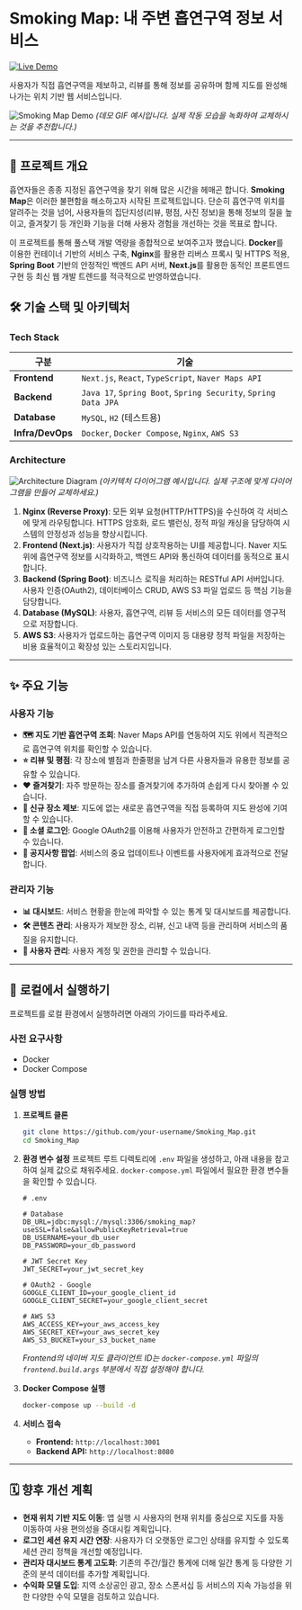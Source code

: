 # Smoking Map: 내 주변 흡연구역 정보 서비스

[![Live Demo](https://img.shields.io/badge/Live_Demo-Visit_Now-blue?style=for-the-badge&logo=vercel)](https://smokingmap.duckdns.org/)

사용자가 직접 흡연구역을 제보하고, 리뷰를 통해 정보를 공유하며 함께 지도를 완성해나가는 위치 기반 웹 서비스입니다.

![Smoking Map Demo](./smoking_map_frontend/public/smoking_map_demo.gif)
*(데모 GIF 예시입니다. 실제 작동 모습을 녹화하여 교체하시는 것을 추천합니다.)*

---

## 🧐 프로젝트 개요

흡연자들은 종종 지정된 흡연구역을 찾기 위해 많은 시간을 헤매곤 합니다. **Smoking Map**은 이러한 불편함을 해소하고자 시작된 프로젝트입니다. 단순히 흡연구역 위치를 알려주는 것을 넘어, 사용자들의 집단지성(리뷰, 평점, 사진 정보)을 통해 정보의 질을 높이고, 즐겨찾기 등 개인화 기능을 더해 사용자 경험을 개선하는 것을 목표로 합니다.

이 프로젝트를 통해 풀스택 개발 역량을 종합적으로 보여주고자 했습니다. **Docker**를 이용한 컨테이너 기반의 서비스 구축, **Nginx**를 활용한 리버스 프록시 및 HTTPS 적용, **Spring Boot** 기반의 안정적인 백엔드 API 서버, **Next.js**를 활용한 동적인 프론트엔드 구현 등 최신 웹 개발 트렌드를 적극적으로 반영하였습니다.

## 🛠️ 기술 스택 및 아키텍처

### Tech Stack

| 구분 | 기술 |
| --- | --- |
| **Frontend** | `Next.js`, `React`, `TypeScript`, `Naver Maps API` |
| **Backend** | `Java 17`, `Spring Boot`, `Spring Security`, `Spring Data JPA` |
| **Database** | `MySQL`, `H2` (테스트용) |
| **Infra/DevOps** | `Docker`, `Docker Compose`, `Nginx`, `AWS S3` |

### Architecture

![Architecture Diagram](./smoking_map_frontend/public/architecture.png)
*(아키텍처 다이어그램 예시입니다. 실제 구조에 맞게 다이어그램을 만들어 교체하세요.)*

1.  **Nginx (Reverse Proxy)**: 모든 외부 요청(HTTP/HTTPS)을 수신하여 각 서비스에 맞게 라우팅합니다. HTTPS 암호화, 로드 밸런싱, 정적 파일 캐싱을 담당하여 시스템의 안정성과 성능을 향상시킵니다.
2.  **Frontend (Next.js)**: 사용자가 직접 상호작용하는 UI를 제공합니다. Naver 지도 위에 흡연구역 정보를 시각화하고, 백엔드 API와 통신하여 데이터를 동적으로 표시합니다.
3.  **Backend (Spring Boot)**: 비즈니스 로직을 처리하는 RESTful API 서버입니다. 사용자 인증(OAuth2), 데이터베이스 CRUD, AWS S3 파일 업로드 등 핵심 기능을 담당합니다.
4.  **Database (MySQL)**: 사용자, 흡연구역, 리뷰 등 서비스의 모든 데이터를 영구적으로 저장합니다.
5.  **AWS S3**: 사용자가 업로드하는 흡연구역 이미지 등 대용량 정적 파일을 저장하는 비용 효율적이고 확장성 있는 스토리지입니다.

---

## ✨ 주요 기능

### 사용자 기능
- **🗺️ 지도 기반 흡연구역 조회**: Naver Maps API를 연동하여 지도 위에서 직관적으로 흡연구역 위치를 확인할 수 있습니다.
- **⭐ 리뷰 및 평점**: 각 장소에 별점과 한줄평을 남겨 다른 사용자들과 유용한 정보를 공유할 수 있습니다.
- **❤️ 즐겨찾기**: 자주 방문하는 장소를 즐겨찾기에 추가하여 손쉽게 다시 찾아볼 수 있습니다.
- **📍 신규 장소 제보**: 지도에 없는 새로운 흡연구역을 직접 등록하여 지도 완성에 기여할 수 있습니다.
- **🔐 소셜 로그인**: Google OAuth2를 이용해 사용자가 안전하고 간편하게 로그인할 수 있습니다.
- **📢 공지사항 팝업**: 서비스의 중요 업데이트나 이벤트를 사용자에게 효과적으로 전달합니다.

### 관리자 기능
- **📊 대시보드**: 서비스 현황을 한눈에 파악할 수 있는 통계 및 대시보드를 제공합니다.
- **🛠️ 콘텐츠 관리**: 사용자가 제보한 장소, 리뷰, 신고 내역 등을 관리하며 서비스의 품질을 유지합니다.
- **👥 사용자 관리**: 사용자 계정 및 권한을 관리할 수 있습니다.

---

## 🚀 로컬에서 실행하기

프로젝트를 로컬 환경에서 실행하려면 아래의 가이드를 따라주세요.

### 사전 요구사항
- Docker
- Docker Compose

### 실행 방법
1.  **프로젝트 클론**
    ```bash
    git clone https://github.com/your-username/Smoking_Map.git
    cd Smoking_Map
    ```

2.  **환경 변수 설정**
    프로젝트 루트 디렉토리에 `.env` 파일을 생성하고, 아래 내용을 참고하여 실제 값으로 채워주세요. `docker-compose.yml` 파일에서 필요한 환경 변수들을 확인할 수 있습니다.

    ```env
    # .env
    
    # Database
    DB_URL=jdbc:mysql://mysql:3306/smoking_map?useSSL=false&allowPublicKeyRetrieval=true
    DB_USERNAME=your_db_user
    DB_PASSWORD=your_db_password

    # JWT Secret Key
    JWT_SECRET=your_jwt_secret_key

    # OAuth2 - Google
    GOOGLE_CLIENT_ID=your_google_client_id
    GOOGLE_CLIENT_SECRET=your_google_client_secret

    # AWS S3
    AWS_ACCESS_KEY=your_aws_access_key
    AWS_SECRET_KEY=your_aws_secret_key
    AWS_S3_BUCKET=your_s3_bucket_name
    ```
    *Frontend의 네이버 지도 클라이언트 ID는 `docker-compose.yml` 파일의 `frontend.build.args` 부분에서 직접 설정해야 합니다.*

3.  **Docker Compose 실행**
    ```bash
    docker-compose up --build -d
    ```

4.  **서비스 접속**
    -   **Frontend:** `http://localhost:3001`
    -   **Backend API:** `http://localhost:8080`

---

## 🗓️ 향후 개선 계획

- **현재 위치 기반 지도 이동**: 앱 실행 시 사용자의 현재 위치를 중심으로 지도를 자동 이동하여 사용 편의성을 증대시킬 계획입니다.
- **로그인 세션 유지 시간 연장**: 사용자가 더 오랫동안 로그인 상태를 유지할 수 있도록 세션 관리 정책을 개선할 예정입니다.
- **관리자 대시보드 통계 고도화**: 기존의 주간/월간 통계에 더해 일간 통계 등 다양한 기준의 분석 데이터를 추가할 계획입니다.
- **수익화 모델 도입**: 지역 소상공인 광고, 장소 스폰서십 등 서비스의 지속 가능성을 위한 다양한 수익 모델을 검토하고 있습니다.

